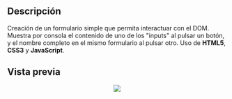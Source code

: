 ## Descripción  
Creación de un formulario simple que permita interactuar con el DOM. Muestra por consola el contenido de uno de los "inputs" al pulsar un botón, 
y el nombre completo en el mismo formulario al pulsar otro. Uso de **HTML5**, **CSS3** y **JavaScript**.
## Vista previa
<p align="center">
<img src="https://user-images.githubusercontent.com/125128610/220079112-60fd6374-cca7-4f9b-a8c0-b1d799ed9ded.png">
</p>
